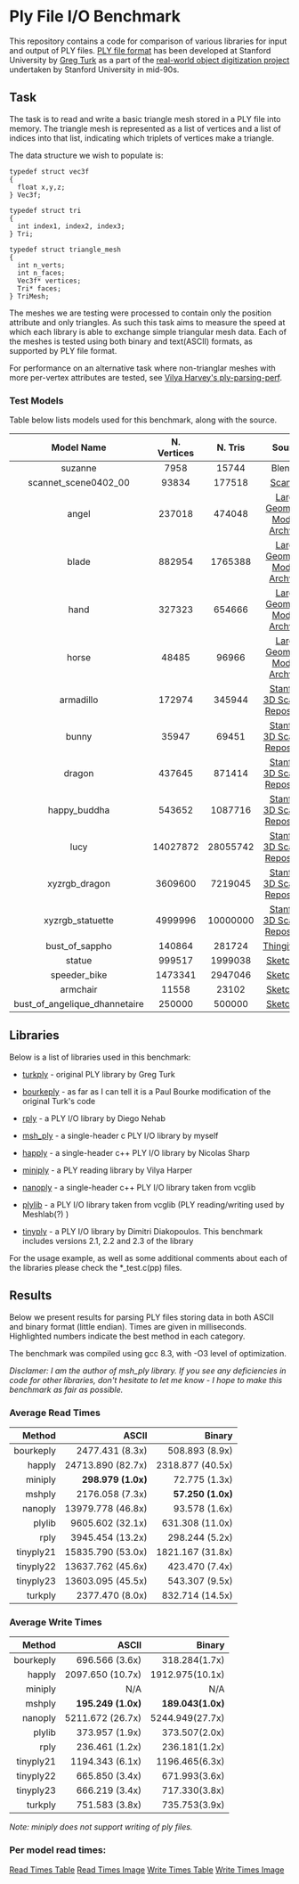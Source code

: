 # Ply File I/O Benchmark

This repository contains a code for comparison of various libraries for input and output of PLY files. [PLY file format](https://en.wikipedia.org/wiki/PLY_(file_format)) has been developed at Stanford University by [Greg Turk](https://www.cc.gatech.edu/~turk/) as a part of the [real-world object digitization project](http://graphics.stanford.edu/data/3Dscanrep/) undertaken by Stanford University in mid-90s.

## Task
The task is to read and write a basic triangle mesh stored in a PLY file into memory. The triangle mesh is represented as a list of vertices and a list of indices into that list, indicating which triplets of vertices make a triangle. 

The data structure we wish to populate is:
~~~~
typedef struct vec3f
{
  float x,y,z;
} Vec3f;

typedef struct tri
{
  int index1, index2, index3;
} Tri;

typedef struct triangle_mesh
{
  int n_verts;
  int n_faces;
  Vec3f* vertices;
  Tri* faces;
} TriMesh;
~~~~

The meshes we are testing were processed to contain only the position attribute and only triangles. As such this task aims to measure the speed at which each library is able to exchange simple triangular mesh data. Each of the meshes is tested using both binary and text(ASCII) formats, as supported by PLY file format. 

For performance on an alternative task where non-trianglar meshes with more per-vertex attributes are tested, see [Vilya Harvey's ply-parsing-perf](https://github.com/vilya/ply-parsing-perf).  

### Test Models

Table below lists models used for this benchmark, along with the source.

|     Model Name                | N. Vertices |  N. Tris | Source |
|:-----------------------------:|:-----------:|:--------:|:------:|
| suzanne                       |        7958 |    15744 | Blender
| scannet_scene0402_00          |       93834 |   177518 | [Scannet](http://www.scan-net.org/)
| angel                         |      237018 |   474048 | [Large Geometric Models Archvive]
| blade                         |      882954 |  1765388 | [Large Geometric Models Archvive]
| hand                          |      327323 |   654666 | [Large Geometric Models Archvive]
| horse                         |      48485  |    96966 | [Large Geometric Models Archvive]
| armadillo                     |      172974 |   345944 | [Stanford 3D Scaning Repository]
| bunny                         |       35947 |    69451 | [Stanford 3D Scaning Repository]
| dragon                        |      437645 |   871414 | [Stanford 3D Scaning Repository]
| happy_buddha                  |      543652 |  1087716 | [Stanford 3D Scaning Repository]
| lucy                          |    14027872 | 28055742 | [Stanford 3D Scaning Repository]
| xyzrgb_dragon                 |     3609600 |  7219045 | [Stanford 3D Scaning Repository]
| xyzrgb_statuette              |     4999996 | 10000000 | [Stanford 3D Scaning Repository]
| bust_of_sappho                |      140864 |   281724 | [Thingiverse](https://www.thingiverse.com/thing:14565)
| statue                        |      999517 |  1999038 | [Sketchfab](https://sketchfab.com/3d-models/william-huskisson-statue-ee9ce7c99f2d4b40aa46aaffb02bf21d)
| speeder_bike                  |     1473341 |  2947046 | [Sketchfab](https://sketchfab.com/3d-models/speeder-bike-from-star-wars-galaxys-edge-dcddea22a0674737b4201a025a27a94d)
| armchair                      |       11558 |    23102 | [Sketchfab](https://sketchfab.com/3d-models/lounger-armchair-e9d9d87c32f144e2873765e66814f727)
| bust_of_angelique_dhannetaire |      250000 |   500000 | [Sketchfab](https://sketchfab.com/3d-models/bust-of-angelique-dhannetaire-26c23265310a4e45aaa296d02db83cb2)

## Libraries

Below is a list of libraries used in this benchmark:

- [turkply](https://people.sc.fsu.edu/~jburkardt/c_src/ply_io/ply_io.html) - original PLY library by Greg Turk 

- [bourkeply](http://paulbourke.net/dataformats/ply/) - as far as I can tell it is a Paul Bourke modification of the original Turk's code 
 
- [rply](http://w3.impa.br/~diego/software/rply/) - a PLY I/O library by Diego Nehab

- [msh_ply](https://github.com/mhalber/msh) - a single-header c PLY I/O library by myself

- [happly](https://github.com/nmwsharp/happly) - a single-header c++ PLY I/O library by Nicolas Sharp

- [miniply](https://github.com/vilya/miniply) - a PLY reading library by Vilya Harper

- [nanoply](https://github.com/cnr-isti-vclab/vcglib/tree/master/wrap/nanoply) - a single-header c++ PLY I/O library taken from vcglib

- [plylib](https://github.com/cnr-isti-vclab/vcglib/tree/master/wrap/ply) - a PLY I/O library taken from vcglib (PLY reading/writing used by Meshlab(?) )

- [tinyply](https://github.com/ddiakopoulos/tinyply) - a PLY I/O library by Dimitri Diakopoulos. This benchmark includes versions 2.1, 2.2 and 2.3 of the library

For the usage example, as well as some additional comments about each of the libraries please check the *_test.c(pp) files.

## Results

Below we present results for parsing PLY files storing data in both ASCII and binary format (little endian). Times are given in milliseconds. Highlighted numbers indicate the best method in each category.

The benchmark was compiled using gcc 8.3, with -O3 level of optimization.

*Disclamer: I am the author of msh_ply library. If you see any deficiencies in code for other libraries, don't hesitate to let me know - I hope to make this benchmark as fair as possible.*

### Average Read Times

|Method     |           ASCII    |           Binary   |
|----------:|-------------------:|-------------------:|
|bourkeply  |    2477.431 (8.3x) |     508.893 (8.9x) |
|happly     |  24713.890 (82.7x) |   2318.877 (40.5x) |
|miniply    |  **298.979 (1.0x)**|      72.775 (1.3x) |
|mshply     |    2176.058 (7.3x) |   **57.250 (1.0x)**|
|nanoply    |  13979.778 (46.8x) |      93.578 (1.6x) |
|plylib     |   9605.602 (32.1x) |    631.308 (11.0x) |
|rply       |   3945.454 (13.2x) |     298.244 (5.2x) |
|tinyply21  |  15835.790 (53.0x) |   1821.167 (31.8x) |
|tinyply22  |  13637.762 (45.6x) |     423.470 (7.4x) |
|tinyply23  |  13603.095 (45.5x) |     543.307 (9.5x) |
|turkply    |    2377.470 (8.0x) |    832.714 (14.5x) |

### Average Write Times

|Method     |           ASCII    |           Binary   |
|----------:|-------------------:|-------------------:|
|bourkeply  |     696.566 (3.6x) |      318.284(1.7x) | <!-- Does this even work >
|happly     |   2097.650 (10.7x) |    1912.975(10.1x) |
|miniply    |                N/A |                N/A |
|mshply     | **195.249 (1.0x)** | **189.043(1.0x)** |
|nanoply    |   5211.672 (26.7x) |   5244.949(27.7x) |
|plylib     |     373.957 (1.9x) |    373.507(2.0x)  |
|rply       |     236.461 (1.2x) |    236.181(1.2x)  |
|tinyply21  |    1194.343 (6.1x) |   1196.465(6.3x)  |
|tinyply22  |     665.850 (3.4x) |    671.993(3.6x)  |
|tinyply23  |     666.219 (3.4x) |    717.330(3.8x)  |
|turkply    |     751.583 (3.8x) |    735.753(3.9x)  | <!-- Does this even work >

*Note: miniply does not support writing of ply files.*

### Per model read times:

[Read Times Table]() [Read Times Image]()
[Write Times Table]() [Write Times Image]()


<!-- 

This repository contains a simple benchmark comparing various libraries for input/output of ply files. 

For this benchmark we use models from the [Stanford 3D Scaning Repository](http://graphics.stanford.edu/data/3Dscanrep/), an example scan from [Scannet dataset](http://www.scan-net.org/) (scene_0402_00) and Suzanne model from Blender.
In addition to models provided in repository, we have added cube and subdivided suzanne models as a baseline. We have also added little endian variation of each model as well as ascii variation of armadillo. Variations were created
by exporting meshes using Meshlab.

The reading task is simply opening any of the input file and extracting the minimal __triangle__ mesh
information from it, that is vertex position buffer, fgace indices buffer, as well as counts of
each element.

The writing task is to write out the read file back as a little endian binary file.

**Model stats:**



## Libraries

Below is a list of libraries used in this benchmark:

- [turkply](https://people.sc.fsu.edu/~jburkardt/c_src/ply_io/ply_io.html) - original PLY library by Greg Turk 

- [rply](http://w3.impa.br/~diego/software/rply/) - a ply io library by Diego Nehab

- [msh_ply](https://github.com/mhalber/msh) - a single-header c ply io library by myself

- [happly](https://github.com/nmwsharp/happly) - a single-header c++ ply io library by Nicolas Sharp

- [nanoply](https://github.com/cnr-isti-vclab/vcglib/tree/master/wrap/nanoply) - a single-header c++ ply io library taken from vcglib

- [plylib](https://github.com/cnr-isti-vclab/vcglib/tree/master/wrap/ply) - a ply io library taken from vcglib (meshlab ply io(?))

- [tinyply](https://github.com/ddiakopoulos/tinyply) - a ply io library by Dimitri Diakopoulos. This benchmark includes versions 2.1 and 2.2 of the library

For an example of usage of each library, as well as some additional comments about each of the libraries please check the *_test.c(pp) files.

### Timing plots
Below we provide timing plots showing read times for different librarties and models, in log-scale.

Little Endian Read Times:
![image](images/ply_io_log_read_le.png)
Ascii Read Times:
![image](images/ply_io_log_read_ascii.png)
Big Endian Read Times:
![image](images/ply_io_log_read_be.png)

## Exact Timings

All tests were performed using MSI GS5 laptop with i7-8750H, 16GB of ram and a SATA SSD.

All programs were compiled gcc 7.3, with -O2 flag.

Each program was run 10 times for each model. Numbers reported below are average timings in milliseconds.
First number is the read time and second number is the write time.

Notes:

- turkply and bourkeply libraries seem to have issues with writing binary files. As such they are missing the write times.
- happly does not support reading big endian files. As such timings there are missing.

Little endian:

|           |            armadillo |                bunny |               dragon |         happy_buddha |                   lucy | scannet_scene0402_00 |              suzanne |        xyzrgb_dragon |     xyzrgb_statuette |
|----------:|:--------------------:|:--------------------:|:--------------------:|:--------------------:|:--------------------:|:----------------------:|:--------------------:|:--------------------:|:--------------------:|
|bourkeply  |    54.191/--         |    22.099/--         |      135.289/--      |   167.482/--         |  4303.187/--         |    50.011/--           |     3.602/--         |  1105.653/--         |  1534.796/--         |
|happly     |   249.025/608.109    |    57.071/50.427     |   623.411/676.738    |   802.318/779.508    | 20241.057/18520.934  |   138.60  118.645      |    11.689/15.040     |  5177.612/4798.132   |  7315.427/6751.995   |
|mshply     |     9.064/12.730     |     3.019/8.223      |    20.524/28.852     |    25.224/28.253     |   552.029/1887.717   |     4.632/8.586        |     0.422/5.219      |   141.102/426.545    |   195.617/627.227    |
|nanoply    |    13.150/631.481    |     5.094/135.467    |    28.367/1662.330   |    34.518/2072.149   |   840.490/54224.268  |     9.03/316.843       |     3.336/37.966     |   217.133/13579.873  |   304.678/19162.336  |
|plylib     |    78.215/54.818     |    22.175/16.595     |   194.284/143.898    |   241.768/173.268    |  6248.333/4257.681   |    51.572/28.413       |     4.036/7.201      |  1607.128/1190.885   |  2242.205/1609.021   |
|rply       |    35.266/37.930     |     9.469/13.486     |    89.424/103.171    |   112.010/123.104    |  2857.748/3080.997   |    20.558/21.464       |     1.702/6.209      |   733.440/808.934    |  1018.465/1201.056   |
|tinyply21  |   219.774/156.244    |    63.475/36.680     |   556.931/428.808    |   702.175/503.947    | 17996.200/12984.814  |   152.750/84.813       |    10.271/11.743     |  4655.274/3419.585   |  6419.324/4685.089   |
|tinyply22  |   108.763/98.938     |    30.543/24.494     |   274.517/304.301    |   342.520/337.396    |  8694.781/8009.255   |    70.182/51.364       |     4.979/8.776      |  2247.655/2235.497   |  3110.161/2897.603   |
|turkply    |    89.327/--         |    24.245/--         |       224.943/--     |   280.503/--         |  7271.984/--         |    59.205/--           |     4.234/--         |  1870.365/--         |  2587.685/--         |

Ascii:

|           |              armadillo |                  bunny |                 dragon |           happy_buddha |                   lucy |   scannet_scene0402_00 |                suzanne |          xyzrgb_dragon |       xyzrgb_statuette |
|----------:|:----------------------:|:----------------------:|:----------------------:|:----------------------:|:----------------------:|:----------------------:|:----------------------:|:----------------------:|:----------------------:|
|bourkeply  |   262.819/204.076    |    70.442/23.625     |   654.335/260.768    |   824.554/275.882    | 21853.705/6777.179   |   158.350/47.641     |    13.274/8.607      |  5647.376/1834.204   |  7749.668/2499.985   |
|happly     |  2505.206/232.919    |   734.863/52.144     |  6389.338/578.777    |  7940.365/812.902    |208152.084/18592.531  |  1505.30/134.693    |   117.188/15.123     | 53184.730/4805.273   | 72851.223/6720.681   |
|mshply     |   236.991/14.432     |    65.407/8.305      |   598.492/93.579     |   755.221/28.752     | 20096.744/1888.824   |   145.832/12.998     |    10.152/5.287      |  5130.331/441.469    |  7131.428/632.602    |
|nanoply    |  1510.109/622.256    |   503.860/136.019    |  3839.242/1656.114   |  4780.373/2071.453   |123861.742/53573.014  |   890.91/325.978    |    70.192/36.971     | 32059.599/13651.622  | 44673.635/19181.624  |
|plylib     |   925.847/57.476     |   243.220/16.458     |  2419.141/144.381    |  3031.561/162.190    | 80319.501/4254.370   |   639.185/32.552     |    41.323/6.973      | 20387.697/1188.994   | 28774.019/1646.837   |
|rply       |   454.223/78.701     |   133.727/13.406     |  1162.198/111.941    |  1431.447/117.718    | 37399.843/2998.422   |   280.312/23.745     |    20.694/6.344      |  9783.927/887.364    | 13435.522/1066.476   |
|tinyply21  |  1767.797/162.594    |   384.277/36.426     |  4471.137/474.566    |  5592.396/505.591    |146379.814/13021.023  |  1020.473/88.871     |    80.891/12.397     | 37323.829/3391.234   | 51817.681/4682.880   |
|tinyply22  |  1681.693/100.368    |   362.111/24.779     |  4295.324/428.578    |  5337.179/313.325    |138053.700/7930.052   |   939.365/60.822     |    75.782/8.891      | 35168.252/2097.884   | 48825.714/2898.571   |
|turkply    |   250.565/135.443    |    66.422/22.879     |   624.849/338.927    |   786.279/299.251    | 20880.050/7186.658   |   151.111/57.840     |    11.212/8.507      |  5354.337/1915.744   |  7428.192/2655.605   |

Big endian:

|           |              armadillo |                   lucy |          xyzrgb_dragon |       xyzrgb_statuette |
|----------:|:----------------------:|:----------------------:|:----------------------:|:----------------------:|
|bourkeply  |    73.514/--      |  4285.232/--       |  1106.368/--      |  1539.191/--      |
|happly     |     --/--      |     --/--      |     --/--      |     --/--      |
|mshply     |    15.934/12.149     |  1159.065/1889.036   |   298.641/427.111    |   411.568/632.299    |
|nanoply    |    19.742/653.020    |  1259.320/54102.421  |   325.375/13594.291  |   452.822/19115.148  |
|plylib     |    90.064/53.617     |  6227.848/4344.894   |  1611.174/1177.780   |  2270.258/1626.401   |
|rply       |    41.628/36.521     |  3151.893/2988.477   |   818.731/786.649    |  1136.587/1115.488   |
|tinyply21  |   261.581/199.009    | 17980.700/13021.739  |  4603.731/3395.731   |  6390.837/4698.750   |
|tinyply22  |   123.779/96.806     |  8778.916/7967.362   |  2263.262/2243.761   |  3135.846/2898.244   |
|turkply    |   101.015/--      |  7266.968/--      |  1869.368/--     |  2584.856/--      |

## LOC

Another metric we can use for deciding a library is ease of use. Why LOC is by no
means a perfect metric to measure ease of use, it does reflect how much code one needs to
type to get basic ply reading done. Also note that these numbers report only simple versions
of read function without any error reporting etc.

|  Library  |   Read LOC  | Write LOC |
|:---------:|:-----------:|:---------:|
| bourkeply |    55       |   33      |
| mshply    |    24       |   24      |
| nanoply   |    23       |   29      |
| plylib    |    78       |   65*     |
| rply      |    69       |   23      |
| happly    |  **17**     |   26      |
| tinyply   |  **17**     | **10**    |
| turkply   |    52       |   39      |

\* - plylib does not support writing files explicitly. I have simply copied and simplified **Save** function from
[vcglib source](https://github.com/cnr-isti-vclab/vcglib/blob/master/wrap/io_trimesh/export_ply.h). 

## Notes

1. The speed of msh_ply for triangular meshes comes from the list size hint - if provided program can assume that all faces have constant number of vertices and can just parse all vertex indices data in one go. I'll try to provide benchmark showing how not setting that variables affects the read result.

2. If you have any comments about/issues with the methodology used in this benchmark or would like to see additional libraries/models tested, please create an issue. I'd be very happy to improve this benchmark and make it more informative -->

[Large Geometric Models Archvive]: https://www.cc.gatech.edu/projects/large_models/index.html
[Stanford 3D Scaning Repository]: (http://graphics.stanford.edu/data/3Dscanrep/)
